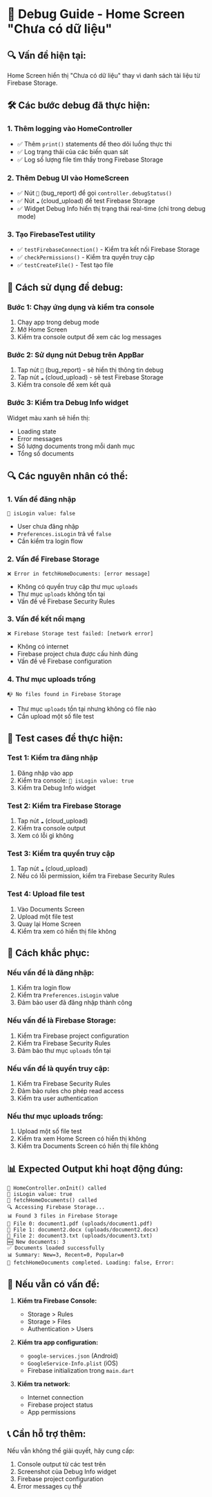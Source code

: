 # 🐛 Debug Guide - Home Screen "Chưa có dữ liệu"

## 🔍 **Vấn đề hiện tại:**

Home Screen hiển thị "Chưa có dữ liệu" thay vì danh sách tài liệu từ Firebase Storage.

## 🛠️ **Các bước debug đã thực hiện:**

### 1. **Thêm logging vào HomeController**

- ✅ Thêm `print()` statements để theo dõi luồng thực thi
- ✅ Log trạng thái của các biến quan sát
- ✅ Log số lượng file tìm thấy trong Firebase Storage

### 2. **Thêm Debug UI vào HomeScreen**

- ✅ Nút `🐛` (bug_report) để gọi `controller.debugStatus()`
- ✅ Nút `☁️` (cloud_upload) để test Firebase Storage
- ✅ Widget Debug Info hiển thị trạng thái real-time (chỉ trong debug mode)

### 3. **Tạo FirebaseTest utility**

- ✅ `testFirebaseConnection()` - Kiểm tra kết nối Firebase Storage
- ✅ `checkPermissions()` - Kiểm tra quyền truy cập
- ✅ `testCreateFile()` - Test tạo file

## 🚀 **Cách sử dụng để debug:**

### **Bước 1: Chạy ứng dụng và kiểm tra console**

1. Chạy app trong debug mode
2. Mở Home Screen
3. Kiểm tra console output để xem các log messages

### **Bước 2: Sử dụng nút Debug trên AppBar**

1. Tap nút `🐛` (bug_report) - sẽ hiển thị thông tin debug
2. Tap nút `☁️` (cloud_upload) - sẽ test Firebase Storage
3. Kiểm tra console để xem kết quả

### **Bước 3: Kiểm tra Debug Info widget**

Widget màu xanh sẽ hiển thị:

- Loading state
- Error messages
- Số lượng documents trong mỗi danh mục
- Tổng số documents

## 🔍 **Các nguyên nhân có thể:**

### 1. **Vấn đề đăng nhập**

```
🔐 isLogin value: false
```

- User chưa đăng nhập
- `Preferences.isLogin` trả về `false`
- Cần kiểm tra login flow

### 2. **Vấn đề Firebase Storage**

```
❌ Error in fetchHomeDocuments: [error message]
```

- Không có quyền truy cập thư mục `uploads`
- Thư mục `uploads` không tồn tại
- Vấn đề về Firebase Security Rules

### 3. **Vấn đề kết nối mạng**

```
❌ Firebase Storage test failed: [network error]
```

- Không có internet
- Firebase project chưa được cấu hình đúng
- Vấn đề về Firebase configuration

### 4. **Thư mục uploads trống**

```
📭 No files found in Firebase Storage
```

- Thư mục `uploads` tồn tại nhưng không có file nào
- Cần upload một số file test

## 🧪 **Test cases để thực hiện:**

### **Test 1: Kiểm tra đăng nhập**

1. Đăng nhập vào app
2. Kiểm tra console: `🔐 isLogin value: true`
3. Kiểm tra Debug Info widget

### **Test 2: Kiểm tra Firebase Storage**

1. Tap nút `☁️` (cloud_upload)
2. Kiểm tra console output
3. Xem có lỗi gì không

### **Test 3: Kiểm tra quyền truy cập**

1. Tap nút `☁️` (cloud_upload)
2. Nếu có lỗi permission, kiểm tra Firebase Security Rules

### **Test 4: Upload file test**

1. Vào Documents Screen
2. Upload một file test
3. Quay lại Home Screen
4. Kiểm tra xem có hiển thị file không

## 🔧 **Cách khắc phục:**

### **Nếu vấn đề là đăng nhập:**

1. Kiểm tra login flow
2. Kiểm tra `Preferences.isLogin` value
3. Đảm bảo user đã đăng nhập thành công

### **Nếu vấn đề là Firebase Storage:**

1. Kiểm tra Firebase project configuration
2. Kiểm tra Firebase Security Rules
3. Đảm bảo thư mục `uploads` tồn tại

### **Nếu vấn đề là quyền truy cập:**

1. Kiểm tra Firebase Security Rules
2. Đảm bảo rules cho phép read access
3. Kiểm tra user authentication

### **Nếu thư mục uploads trống:**

1. Upload một số file test
2. Kiểm tra xem Home Screen có hiển thị không
3. Kiểm tra Documents Screen có hiển thị file không

## 📊 **Expected Output khi hoạt động đúng:**

```
🔄 HomeController.onInit() called
🔐 isLogin value: true
📁 fetchHomeDocuments() called
🔍 Accessing Firebase Storage...
📊 Found 3 files in Firebase Storage
📄 File 0: document1.pdf (uploads/document1.pdf)
📄 File 1: document2.docx (uploads/document2.docx)
📄 File 2: document3.txt (uploads/document3.txt)
🆕 New documents: 3
✅ Documents loaded successfully
📊 Summary: New=3, Recent=0, Popular=0
🏁 fetchHomeDocuments completed. Loading: false, Error:
```

## 🚨 **Nếu vẫn có vấn đề:**

1. **Kiểm tra Firebase Console:**

   - Storage > Rules
   - Storage > Files
   - Authentication > Users

2. **Kiểm tra app configuration:**

   - `google-services.json` (Android)
   - `GoogleService-Info.plist` (iOS)
   - Firebase initialization trong `main.dart`

3. **Kiểm tra network:**
   - Internet connection
   - Firebase project status
   - App permissions

## 📞 **Cần hỗ trợ thêm:**

Nếu vẫn không thể giải quyết, hãy cung cấp:

1. Console output từ các test trên
2. Screenshot của Debug Info widget
3. Firebase project configuration
4. Error messages cụ thể

